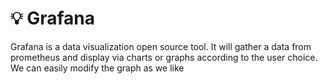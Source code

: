# 💡 Grafana

Grafana is a data visualization open source tool. It will gather a data from prometheus and display via charts or graphs according to the user choice. We can easily modify the graph as we like&#x20;
